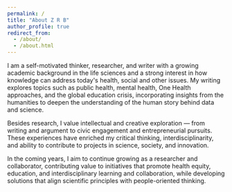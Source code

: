 ```yaml
---
permalink: /
title: "About Z R B"
author_profile: true
redirect_from: 
  - /about/
  - /about.html
---
```


I am a self-motivated thinker, researcher, and writer with a growing academic background in the life sciences and a strong interest in how knowledge can address today's health, social and other issues. My writing explores topics such as public health, mental health, One Health approaches, and the global education crisis, incorporating insights from the humanities to deepen the understanding of the human story behind data and science.

Besides research, I value intellectual and creative exploration — from writing and argument to civic engagement and entrepreneurial pursuits. These experiences have enriched my critical thinking, interdisciplinarity, and ability to contribute to projects in science, society, and innovation.

In the coming years, I aim to continue growing as a researcher and collaborator, contributing value to initiatives that promote health equity, education, and interdisciplinary learning and collaboration, while developing solutions that align scientific principles with people-oriented thinking.